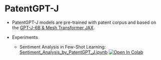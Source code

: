 # PatentGPT-J 
 
* PatentGPT-J models are pre-trained with patent corpus and based on the [GPT-J-6B & Mesh Transformer JAX](https://github.com/kingoflolz/mesh-transformer-jax). 

* Experiments
  * Sentiment Analysis in Few-Shot Learning: [Sentiment_Analysis_by_PatentGPT_J.ipynb](https://github.com/jiehsheng/PatentGPT-J/blob/master/Sentiment_Analysis_by_PatentGPT_J.ipynb)  [![Open In Colab](https://colab.research.google.com/assets/colab-badge.svg)](https://colab.research.google.com/github/jiehsheng/PatentGPT-J/blob/master/Sentiment_Analysis_by_PatentGPT_J.ipynb)
  